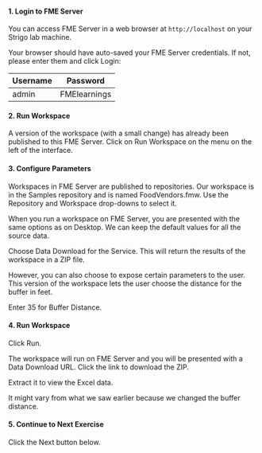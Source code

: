 <head><base target="_blank"> </head>

#### 1. Login to FME Server

You can access FME Server in a web browser at `http://localhost` on your Strigo lab machine.

Your browser should have auto-saved your FME Server credentials. If not, please enter them and click Login:

| Username | Password     |
|----------|--------------|
| admin    | FMElearnings |

#### 2. Run Workspace

A version of the workspace (with a small change) has already been published to this FME Server. Click on Run Workspace on the menu on the left of the interface.

#### 3. Configure Parameters

Workspaces in FME Server are published to repositories. Our workspace is in the Samples repository and is named FoodVendors.fmw. Use the Repository and Workspace drop-downs to select it.

When you run a workspace on FME Server, you are presented with the same options as on Desktop. We can keep the default values for all the source data.

Choose Data Download for the Service. This will return the results of the workspace in a ZIP file.

However, you can also choose to expose certain parameters to the user. This version of the workspace lets the user choose the distance for the buffer in feet.

Enter 35 for Buffer Distance.

#### 4. Run Workspace

Click Run.

The workspace will run on FME Server and you will be presented with a Data Download URL. Click the link to download the ZIP.

Extract it to view the Excel data.

It might vary from what we saw earlier because we changed the buffer distance.

#### 5. Continue to Next Exercise

Click the Next button below.
